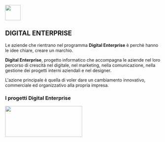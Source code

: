 <a href="https://www.linkedin.com/in/marco-d-adamo/"><img src="http://www.ecotrade.bio/public/images/logo-footer-in.png" width="50" height="50"></a>

## DIGITAL ENTERPRISE
Le aziende che rientrano nel programma **Digital Enterprise** è perchè hanno le idee chiare, creare un marchio. 

**Digital Enterprise**, progetto informatico che accompagna le aziende nel loro percorso di crescità nel digitale, nel marketing, nella comunicazione, nella gestione dei progetti interni aziendali e nel designer. 

L'azione principale è quella di voler dare un cambiamento innovativo, commerciale ed organizzativo alla propria impresa. 

### I progetti Digital Enterprise
<a href="http://marcodadamo.github.io/pages/agritradecloudagriculturalfair.html"><img src="https://shopagritrade.it/wp-content/uploads/2019/11/Agri-Trade-Cloud-Agricultural.jpg" width="250" height="100"></a>
